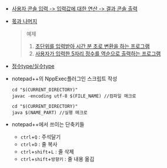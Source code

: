 - [사용자 콘솔 입력 -> 입력값에 대한 연산 -> 결과 콘솔 출력](../0518/Add2.java) 
- [몫과 나머지](../0518/Mod.java)
	>예제  
	>1. [초단위를 입력받아 시간 분 초로 변환을 하는 프로그램](../0518/Clock.java)
	>2. [사용자가 입력한 5자리 정수를 역순으로 출력하는 프로그램](../0518/Reverse.java)
- [정수type/실수type](../0518/CircleArea.java)
- notepad++의 NppExec플러그인 스크립트 작성
	```
	cd "$(CURRENT_DIRECTORY)"  
	javac -encoding utf-8 $(FILE_NAME) //컴파일 매크로  
	
	cd "$(CURRENT_DIRECTORY)"  
	java $(NAME_PART) //실행 매크로
	```
- notepad++에서 쓰이는 단축키들

  
  - `ctrl`+`Q` : 주석달기
  - `ctrl`+`D` : 줄 복사
  - `ctrl`+`shift`+`L` : 줄 삭제
  - `ctrl`+`shift`+`방향키` : 줄 내용 옮김
